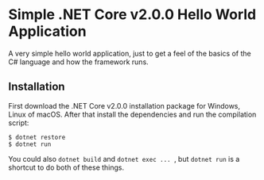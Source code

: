 # Simple .NET Core v2.0.0 Hello World Application

A very simple hello world application, just to get a feel of the basics of the C# language and how the framework runs.

## Installation

First download the .NET Core v2.0.0 installation package for Windows, Linux of macOS. After that install the dependencies and run the compilation script:

```
$ dotnet restore
$ dotnet run
```

You could also `dotnet build` and `dotnet exec ... `, but `dotnet run` is a shortcut to do both of these things.

